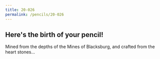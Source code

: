 ```yaml
---
title: 20-026
permalink: /pencils/20-026
---
```


## Here's the birth of your pencil!

Mined from the depths of the Mines of Blacksburg, and crafted from the heart stones...
